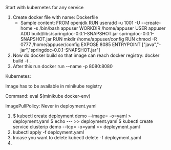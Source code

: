 Start with kubernetes for any service

1) Create docker file with name: Dockerfile
   * Sample content: 
     FROM openjdk
     RUN useradd -u 1001 -U --create-home -s /bin/bash appuser
     WORKDIR /home/appuser
     USER appuser
     ADD build/libs/springdoc-0.0.1-SNAPSHOT.jar springdoc-0.0.1-SNAPSHOT.jar
     RUN mkdir /home/appuser/config
     RUN chmod -R 0777 /home/appuser/config
     EXPOSE 8085
     ENTRYPOINT ["java","-jar","springdoc-0.0.1-SNAPSHOT.jar"]
2) Now do docker build so that image can reach docker registry: docker build -t <IMAGE-NAME> .
3) After this run docker run --name <ANY-IMAGE-NAME> -p 8080:8080 <IMAGE-NAME>


Kubernetes:

Image has to be available in minikube registry

Command: eval $(minikube docker-env)

ImagePullPolicy: Never in deployment.yaml


1) $ kubectl create deployment demo --image=<IMAGE-NAME> -o=yaml > deployment.yaml
   $ echo --- >> deployment.yaml
   $ kubectl create service clusterip demo --tcp=<EXPOSE-PORT> -o=yaml >> deployment.yaml
2) kubectl apply -f deployment.yaml
3) Incase you want to delete kubectl delete -f deployment.yaml
4) 
